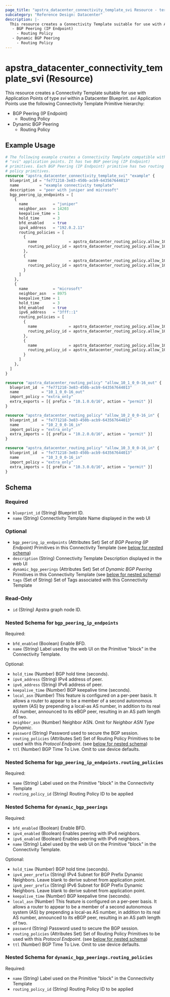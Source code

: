 ```yaml
---
page_title: "apstra_datacenter_connectivity_template_svi Resource - terraform-provider-apstra"
subcategory: "Reference Design: Datacenter"
description: |-
  This resource creates a Connectivity Template suitable for use with Application Points of type svi within a Datacenter Blueprint. svi Application Points use the following Connectivity Template Primitive hierarchy:
   - BGP Peering (IP Endpoint)
     - Routing Policy
   - Dynamic BGP Peering
     - Routing Policy
---
```


# apstra_datacenter_connectivity_template_svi (Resource)

This resource creates a Connectivity Template suitable for use with Application Points of type *svi* within a Datacenter Blueprint. *svi* Application Points use the following Connectivity Template Primitive hierarchy:
 - BGP Peering (IP Endpoint)
   - Routing Policy
 - Dynamic BGP Peering
   - Routing Policy


## Example Usage

```terraform
# The following example creates a Connectivity Template compatible with
# "svi" application points. It has two BGP peering (IP Endpoint)
# primitives. Each BGP Peering (IP Endpoint) primitive has two routing
# policy primitives.
resource "apstra_datacenter_connectivity_template_svi" "example" {
  blueprint_id = "fe771218-3e83-450b-acb9-643567644013"
  name         = "example connectivity template"
  description  = "peer with juniper and microsoft"
  bgp_peering_ip_endpoints = [
    {
      name           = "juniper"
      neighbor_asn   = 14203
      keepalive_time = 1
      hold_time      = 3
      bfd_enabled    = true
      ipv4_address   = "192.0.2.11"
      routing_policies = [
        {
          name              = apstra_datacenter_routing_policy.allow_10_1_0_0-16_out.name
          routing_policy_id = apstra_datacenter_routing_policy.allow_10_1_0_0-16_out.id
        },
        {
          name              = apstra_datacenter_routing_policy.allow_10_2_0_0-16_in.name
          routing_policy_id = apstra_datacenter_routing_policy.allow_10_2_0_0-16_in.id
        }
      ]
    },
    {
      name           = "microsoft"
      neighbor_asn   = 8975
      keepalive_time = 1
      hold_time      = 3
      bfd_enabled    = true
      ipv6_address   = "3fff::1"
      routing_policies = [
        {
          name              = apstra_datacenter_routing_policy.allow_10_1_0_0-16_out.name
          routing_policy_id = apstra_datacenter_routing_policy.allow_10_1_0_0-16_out.id
        },
        {
          name              = apstra_datacenter_routing_policy.allow_10_3_0_0-16_in.name
          routing_policy_id = apstra_datacenter_routing_policy.allow_10_3_0_0-16_in.id
        }
      ]
    },
  ]
}

resource "apstra_datacenter_routing_policy" "allow_10_1_0_0-16_out" {
  blueprint_id  = "fe771218-3e83-450b-acb9-643567644013"
  name          = "10_1_0_0-16_out"
  import_policy = "extra_only"
  extra_exports = [{ prefix = "10.1.0.0/16", action = "permit" }]
}

resource "apstra_datacenter_routing_policy" "allow_10_2_0_0-16_in" {
  blueprint_id  = "fe771218-3e83-450b-acb9-643567644013"
  name          = "10_2_0_0-16_in"
  import_policy = "extra_only"
  extra_imports = [{ prefix = "10.2.0.0/16", action = "permit" }]
}

resource "apstra_datacenter_routing_policy" "allow_10_3_0_0-16_in" {
  blueprint_id  = "fe771218-3e83-450b-acb9-643567644013"
  name          = "10_3_0_0-16_in"
  import_policy = "extra_only"
  extra_imports = [{ prefix = "10.3.0.0/16", action = "permit" }]
}
```

<!-- schema generated by tfplugindocs -->
## Schema

### Required

- `blueprint_id` (String) Blueprint ID.
- `name` (String) Connectivity Template Name displayed in the web UI

### Optional

- `bgp_peering_ip_endpoints` (Attributes Set) Set of *BGP Peering (IP Endpoint)* Primitives in this Connectivity Template (see [below for nested schema](#nestedatt--bgp_peering_ip_endpoints))
- `description` (String) Connectivity Template Description displayed in the web UI
- `dynamic_bgp_peerings` (Attributes Set) Set of *Dynamic BGP Peering* Primitives in this Connectivity Template (see [below for nested schema](#nestedatt--dynamic_bgp_peerings))
- `tags` (Set of String) Set of Tags associated with this Connectivity Template

### Read-Only

- `id` (String) Apstra graph node ID.

<a id="nestedatt--bgp_peering_ip_endpoints"></a>
### Nested Schema for `bgp_peering_ip_endpoints`

Required:

- `bfd_enabled` (Boolean) Enable BFD.
- `name` (String) Label used by the web UI on the Primitive "block" in the Connectivity Template.

Optional:

- `hold_time` (Number) BGP hold time (seconds).
- `ipv4_address` (String) IPv4 address of peer.
- `ipv6_address` (String) IPv6 address of peer.
- `keepalive_time` (Number) BGP keepalive time (seconds).
- `local_asn` (Number) This feature is configured on a per-peer basis. It allows a router to appear to be a member of a second autonomous system (AS) by prepending a local-as AS number, in addition to its real AS number, announced to its eBGP peer, resulting in an AS path length of two.
- `neighbor_asn` (Number) Neighbor ASN. Omit for *Neighbor ASN Type Dynamic*.
- `password` (String) Password used to secure the BGP session.
- `routing_policies` (Attributes Set) Set of Routing Policy Primitives to be used with this *Protocol Endpoint*. (see [below for nested schema](#nestedatt--bgp_peering_ip_endpoints--routing_policies))
- `ttl` (Number) BGP Time To Live. Omit to use device defaults.

<a id="nestedatt--bgp_peering_ip_endpoints--routing_policies"></a>
### Nested Schema for `bgp_peering_ip_endpoints.routing_policies`

Required:

- `name` (String) Label used on the Primitive "block" in the Connectivity Template
- `routing_policy_id` (String) Routing Policy ID to be applied



<a id="nestedatt--dynamic_bgp_peerings"></a>
### Nested Schema for `dynamic_bgp_peerings`

Required:

- `bfd_enabled` (Boolean) Enable BFD.
- `ipv4_enabled` (Boolean) Enables peering with IPv4 neighbors.
- `ipv6_enabled` (Boolean) Enables peering with IPv6 neighbors.
- `name` (String) Label used by the web UI on the Primitive "block" in the Connectivity Template.

Optional:

- `hold_time` (Number) BGP hold time (seconds).
- `ipv4_peer_prefix` (String) IPv4 Subnet for BGP Prefix Dynamic Neighbors. Leave blank to derive subnet from application point.
- `ipv6_peer_prefix` (String) IPv6 Subnet for BGP Prefix Dynamic Neighbors. Leave blank to derive subnet from application point.
- `keepalive_time` (Number) BGP keepalive time (seconds).
- `local_asn` (Number) This feature is configured on a per-peer basis. It allows a router to appear to be a member of a second autonomous system (AS) by prepending a local-as AS number, in addition to its real AS number, announced to its eBGP peer, resulting in an AS path length of two.
- `password` (String) Password used to secure the BGP session.
- `routing_policies` (Attributes Set) Set of Routing Policy Primitives to be used with this *Protocol Endpoint*. (see [below for nested schema](#nestedatt--dynamic_bgp_peerings--routing_policies))
- `ttl` (Number) BGP Time To Live. Omit to use device defaults.

<a id="nestedatt--dynamic_bgp_peerings--routing_policies"></a>
### Nested Schema for `dynamic_bgp_peerings.routing_policies`

Required:

- `name` (String) Label used on the Primitive "block" in the Connectivity Template
- `routing_policy_id` (String) Routing Policy ID to be applied



